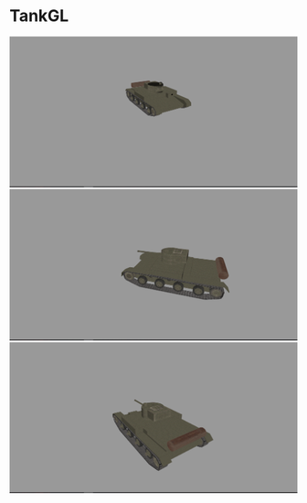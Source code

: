 # TankGL

![Спереди](./screenshots/спереди.png)
![Сбоку](./screenshots/сбоку.png)
![Сзади](./screenshots/сзади.png)